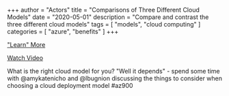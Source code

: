 +++
author = "Actors"
title = "Comparisons of Three Different Cloud Models"
date = "2020-05-01"
description = "Compare and contrast the three different cloud models"
tags = [
    "models",
    "cloud computing"
]
categories = [
    "azure",
    "benefits"
]
+++

["Learn" More](https://jhand.dev/26)

[Watch Video](https://twitter.com/i/status/1258411264532901892)

What is the right cloud model for you? "Well it depends" - spend some time with @amykatenicho and @lbugnion discussing the things to consider when choosing a cloud deployment model #az900